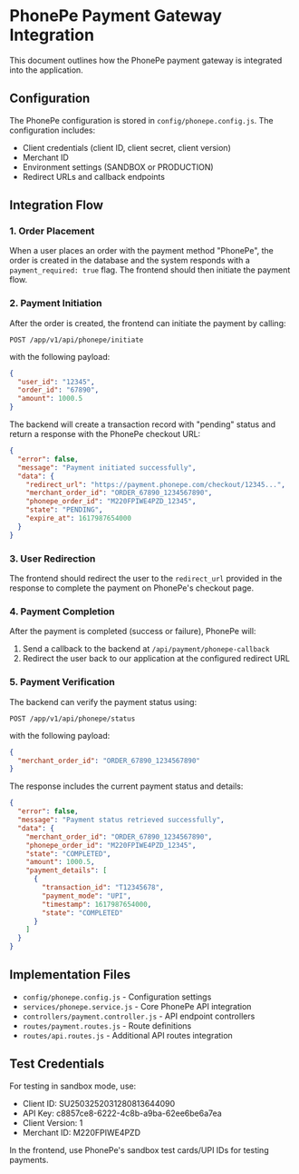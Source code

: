# PhonePe Payment Gateway Integration

This document outlines how the PhonePe payment gateway is integrated into the application.

## Configuration

The PhonePe configuration is stored in `config/phonepe.config.js`. The configuration includes:

- Client credentials (client ID, client secret, client version)
- Merchant ID
- Environment settings (SANDBOX or PRODUCTION)
- Redirect URLs and callback endpoints

## Integration Flow

### 1. Order Placement

When a user places an order with the payment method "PhonePe", the order is created in the database and the system responds with a `payment_required: true` flag. The frontend should then initiate the payment flow.

### 2. Payment Initiation

After the order is created, the frontend can initiate the payment by calling:

```
POST /app/v1/api/phonepe/initiate
```

with the following payload:

```json
{
  "user_id": "12345",
  "order_id": "67890",
  "amount": 1000.5
}
```

The backend will create a transaction record with "pending" status and return a response with the PhonePe checkout URL:

```json
{
  "error": false,
  "message": "Payment initiated successfully",
  "data": {
    "redirect_url": "https://payment.phonepe.com/checkout/12345...",
    "merchant_order_id": "ORDER_67890_1234567890",
    "phonepe_order_id": "M220FPIWE4PZD_12345",
    "state": "PENDING",
    "expire_at": 1617987654000
  }
}
```

### 3. User Redirection

The frontend should redirect the user to the `redirect_url` provided in the response to complete the payment on PhonePe's checkout page.

### 4. Payment Completion

After the payment is completed (success or failure), PhonePe will:

1. Send a callback to the backend at `/api/payment/phonepe-callback`
2. Redirect the user back to our application at the configured redirect URL

### 5. Payment Verification

The backend can verify the payment status using:

```
POST /app/v1/api/phonepe/status
```

with the following payload:

```json
{
  "merchant_order_id": "ORDER_67890_1234567890"
}
```

The response includes the current payment status and details:

```json
{
  "error": false,
  "message": "Payment status retrieved successfully",
  "data": {
    "merchant_order_id": "ORDER_67890_1234567890",
    "phonepe_order_id": "M220FPIWE4PZD_12345",
    "state": "COMPLETED",
    "amount": 1000.5,
    "payment_details": [
      {
        "transaction_id": "T12345678",
        "payment_mode": "UPI",
        "timestamp": 1617987654000,
        "state": "COMPLETED"
      }
    ]
  }
}
```

## Implementation Files

- `config/phonepe.config.js` - Configuration settings
- `services/phonepe.service.js` - Core PhonePe API integration
- `controllers/payment.controller.js` - API endpoint controllers
- `routes/payment.routes.js` - Route definitions
- `routes/api.routes.js` - Additional API routes integration

## Test Credentials

For testing in sandbox mode, use:

- Client ID: SU2503252031280813644090
- API Key: c8857ce8-6222-4c8b-a9ba-62ee6be6a7ea
- Client Version: 1
- Merchant ID: M220FPIWE4PZD

In the frontend, use PhonePe's sandbox test cards/UPI IDs for testing payments.

